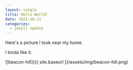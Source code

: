 ```yaml
---
layout: single
title: Hello World!
date: 2021-10-11
categories:
  - jekyll update
---
```


Here's a picture I took near my home.

I kinda like it.

![beacon-hill]({{ site.baseurl }}/assets/img/beacon-hill.png)
